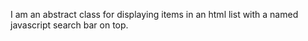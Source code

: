 I am an abstract class for displaying items in an html list with a named javascript search bar on top.